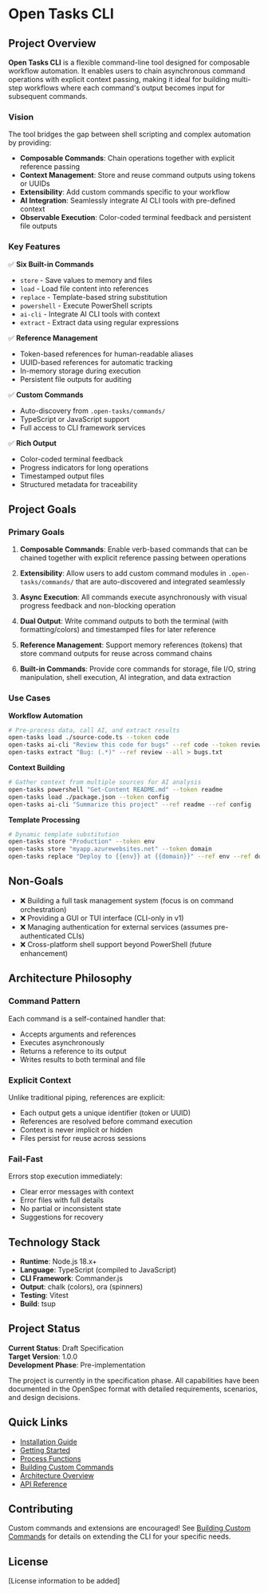 # Open Tasks CLI

## Project Overview

**Open Tasks CLI** is a flexible command-line tool designed for composable workflow automation. It enables users to chain asynchronous command operations with explicit context passing, making it ideal for building multi-step workflows where each command's output becomes input for subsequent commands.

### Vision

The tool bridges the gap between shell scripting and complex automation by providing:

- **Composable Commands**: Chain operations together with explicit reference passing
- **Context Management**: Store and reuse command outputs using tokens or UUIDs
- **Extensibility**: Add custom commands specific to your workflow
- **AI Integration**: Seamlessly integrate AI CLI tools with pre-defined context
- **Observable Execution**: Color-coded terminal feedback and persistent file outputs

### Key Features

✅ **Six Built-in Commands**
- `store` - Save values to memory and files
- `load` - Load file content into references
- `replace` - Template-based string substitution
- `powershell` - Execute PowerShell scripts
- `ai-cli` - Integrate AI CLI tools with context
- `extract` - Extract data using regular expressions

✅ **Reference Management**
- Token-based references for human-readable aliases
- UUID-based references for automatic tracking
- In-memory storage during execution
- Persistent file outputs for auditing

✅ **Custom Commands**
- Auto-discovery from `.open-tasks/commands/`
- TypeScript or JavaScript support
- Full access to CLI framework services

✅ **Rich Output**
- Color-coded terminal feedback
- Progress indicators for long operations
- Timestamped output files
- Structured metadata for traceability

## Project Goals

### Primary Goals

1. **Composable Commands**: Enable verb-based commands that can be chained together with explicit reference passing between operations

2. **Extensibility**: Allow users to add custom command modules in `.open-tasks/commands/` that are auto-discovered and integrated seamlessly

3. **Async Execution**: All commands execute asynchronously with visual progress feedback and non-blocking operation

4. **Dual Output**: Write command outputs to both the terminal (with formatting/colors) and timestamped files for later reference

5. **Reference Management**: Support memory references (tokens) that store command outputs for reuse across command chains

6. **Built-in Commands**: Provide core commands for storage, file I/O, string manipulation, shell execution, AI integration, and data extraction

### Use Cases

**Workflow Automation**
```bash
# Pre-process data, call AI, and extract results
open-tasks load ./source-code.ts --token code
open-tasks ai-cli "Review this code for bugs" --ref code --token review
open-tasks extract "Bug: (.*)" --ref review --all > bugs.txt
```

**Context Building**
```bash
# Gather context from multiple sources for AI analysis
open-tasks powershell "Get-Content README.md" --token readme
open-tasks load ./package.json --token config
open-tasks ai-cli "Summarize this project" --ref readme --ref config
```

**Template Processing**
```bash
# Dynamic template substitution
open-tasks store "Production" --token env
open-tasks store "myapp.azurewebsites.net" --token domain
open-tasks replace "Deploy to {{env}} at {{domain}}" --ref env --ref domain
```

## Non-Goals

- ❌ Building a full task management system (focus is on command orchestration)
- ❌ Providing a GUI or TUI interface (CLI-only in v1)
- ❌ Managing authentication for external services (assumes pre-authenticated CLIs)
- ❌ Cross-platform shell support beyond PowerShell (future enhancement)

## Architecture Philosophy

### Command Pattern
Each command is a self-contained handler that:
- Accepts arguments and references
- Executes asynchronously
- Returns a reference to its output
- Writes results to both terminal and file

### Explicit Context
Unlike traditional piping, references are explicit:
- Each output gets a unique identifier (token or UUID)
- References are resolved before command execution
- Context is never implicit or hidden
- Files persist for reuse across sessions

### Fail-Fast
Errors stop execution immediately:
- Clear error messages with context
- Error files with full details
- No partial or inconsistent state
- Suggestions for recovery

## Technology Stack

- **Runtime**: Node.js 18.x+
- **Language**: TypeScript (compiled to JavaScript)
- **CLI Framework**: Commander.js
- **Output**: chalk (colors), ora (spinners)
- **Testing**: Vitest
- **Build**: tsup

## Project Status

**Current Status**: Draft Specification  
**Target Version**: 1.0.0  
**Development Phase**: Pre-implementation

The project is currently in the specification phase. All capabilities have been documented in the OpenSpec format with detailed requirements, scenarios, and design decisions.

## Quick Links

- [Installation Guide](Installation.md)
- [Getting Started](Getting-Started.md)
- [Process Functions](Process-Functions.md)
- [Building Custom Commands](Building-Custom-Commands.md)
- [Architecture Overview](Architecture.md)
- [API Reference](API-Reference.md)

## Contributing

Custom commands and extensions are encouraged! See [Building Custom Commands](Building-Custom-Commands.md) for details on extending the CLI for your specific needs.

## License

[License information to be added]
